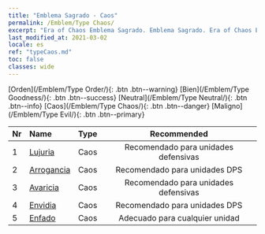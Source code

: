 ```yaml
---
title: "Emblema Sagrado - Caos"
permalink: /Emblem/Type Chaos/
excerpt: "Era of Chaos Emblema Sagrado. Emblema Sagrado. Era of Chaos Emblema Sagrado Caos. Era of Chaos Caos"
last_modified_at: 2021-03-02
locale: es
ref: "typeCaos.md"
toc: false
classes: wide
---
```


  [Orden](/Emblem/Type Order/){: .btn .btn--warning}   [Bien](/Emblem/Type Goodness/){: .btn .btn--success}   [Neutral](/Emblem/Type Neutral/){: .btn .btn--info}   [Caos](/Emblem/Type Chaos/){: .btn .btn--danger}   [Maligno](/Emblem/Type Evil/){: .btn .btn--primary} 

  |  Nr  |             Name            |    Type    |   Recommended   |
  |:-----|:----------------------------|:-----------|:---------------:|
  | 1 | [Lujuria](/Emblem/Lust/) | Caos | Recomendado para unidades defensivas | 
  | 2 | [Arrogancia](/Emblem/Arrogance/) | Caos | Recomendado para unidades DPS | 
  | 3 | [Avaricia](/Emblem/Greed/) | Caos | Recomendado para unidades defensivas | 
  | 4 | [Envidia](/Emblem/Jealousy/) | Caos | Recomendado para unidades DPS | 
  | 5 | [Enfado](/Emblem/Anger/) | Caos | Adecuado para cualquier unidad | 
